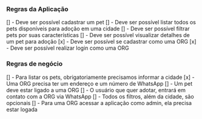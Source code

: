### Regras da Aplicação
[] - Deve ser possível cadastrar um pet
[] - Deve ser possível listar todos os pets disponíveis para adoção em uma cidade
[] - Deve ser possível filtrar pets por suas características
[] - Deve ser possível visualizar detalhes de um pet para adoção
[x] - Deve ser possível se cadastrar como uma ORG
[x] - Deve ser possível realizar login como uma ORG

### Regras de negócio

[] - Para listar os pets, obrigatoriamente precisamos informar a cidade
[x] - Uma ORG precisa ter um endereço e um número de WhatsApp
[] - Um pet deve estar ligado a uma ORG
[] - O usuário que quer adotar, entrará em contato com a ORG via WhatsApp
[] - Todos os filtros, além da cidade, são opcionais
[] - Para uma ORG acessar a aplicação como admin, ela precisa estar logada